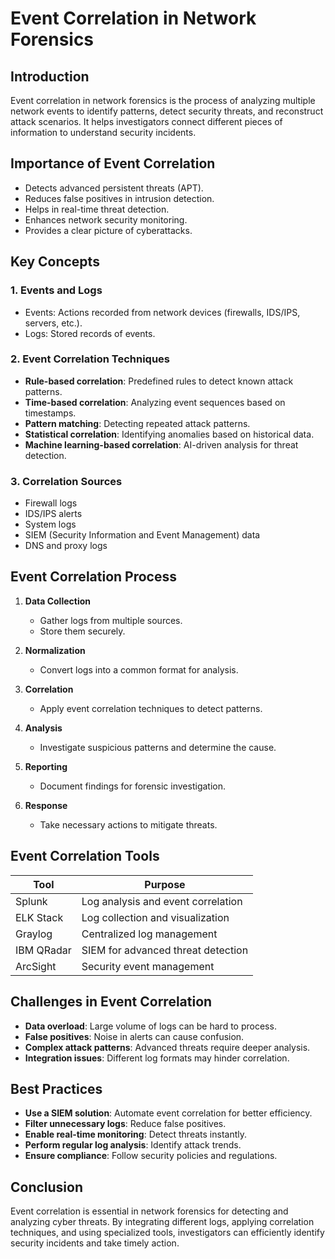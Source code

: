 # Event Correlation in Network Forensics

## Introduction
Event correlation in network forensics is the process of analyzing multiple network events to identify patterns, detect security threats, and reconstruct attack scenarios. It helps investigators connect different pieces of information to understand security incidents.

## Importance of Event Correlation
- Detects advanced persistent threats (APT).
- Reduces false positives in intrusion detection.
- Helps in real-time threat detection.
- Enhances network security monitoring.
- Provides a clear picture of cyberattacks.

## Key Concepts
### 1. **Events and Logs**
   - Events: Actions recorded from network devices (firewalls, IDS/IPS, servers, etc.).
   - Logs: Stored records of events.

### 2. **Event Correlation Techniques**
   - **Rule-based correlation**: Predefined rules to detect known attack patterns.
   - **Time-based correlation**: Analyzing event sequences based on timestamps.
   - **Pattern matching**: Detecting repeated attack patterns.
   - **Statistical correlation**: Identifying anomalies based on historical data.
   - **Machine learning-based correlation**: AI-driven analysis for threat detection.

### 3. **Correlation Sources**
   - Firewall logs
   - IDS/IPS alerts
   - System logs
   - SIEM (Security Information and Event Management) data
   - DNS and proxy logs

## Event Correlation Process
1. **Data Collection**
   - Gather logs from multiple sources.
   - Store them securely.
   
2. **Normalization**
   - Convert logs into a common format for analysis.
   
3. **Correlation**
   - Apply event correlation techniques to detect patterns.
   
4. **Analysis**
   - Investigate suspicious patterns and determine the cause.
   
5. **Reporting**
   - Document findings for forensic investigation.
   
6. **Response**
   - Take necessary actions to mitigate threats.

## Event Correlation Tools
| Tool | Purpose |
|------|---------|
| Splunk | Log analysis and event correlation |
| ELK Stack | Log collection and visualization |
| Graylog | Centralized log management |
| IBM QRadar | SIEM for advanced threat detection |
| ArcSight | Security event management |

## Challenges in Event Correlation
- **Data overload**: Large volume of logs can be hard to process.
- **False positives**: Noise in alerts can cause confusion.
- **Complex attack patterns**: Advanced threats require deeper analysis.
- **Integration issues**: Different log formats may hinder correlation.

## Best Practices
- **Use a SIEM solution**: Automate event correlation for better efficiency.
- **Filter unnecessary logs**: Reduce false positives.
- **Enable real-time monitoring**: Detect threats instantly.
- **Perform regular log analysis**: Identify attack trends.
- **Ensure compliance**: Follow security policies and regulations.

## Conclusion
Event correlation is essential in network forensics for detecting and analyzing cyber threats. By integrating different logs, applying correlation techniques, and using specialized tools, investigators can efficiently identify security incidents and take timely action.

